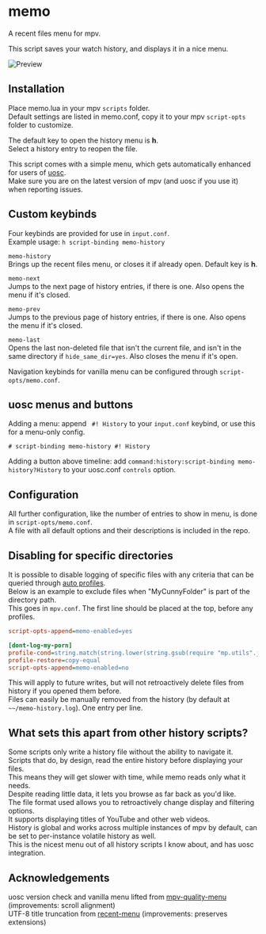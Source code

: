 # memo
A recent files menu for mpv.

This script saves your watch history, and displays it in a nice menu.

![Preview](https://user-images.githubusercontent.com/42466980/236659593-59d6b517-c560-4a2f-b30c-cb8daf7050e2.png)

## Installation
Place memo.lua in your mpv `scripts` folder.  
Default settings are listed in memo.conf, copy it to your mpv `script-opts` folder to customize.

The default key to open the history menu is **h**.  
Select a history entry to reopen the file.

This script comes with a simple menu, which gets automatically enhanced for users of [uosc](https://github.com/tomasklaen/uosc).  
Make sure you are on the latest version of mpv (and uosc if you use it) when reporting issues.

## Custom keybinds
Four keybinds are provided for use in `input.conf`.  
Example usage: `h script-binding memo-history`

`memo-history`  
Brings up the recent files menu, or closes it if already open. Default key is **h**.

`memo-next`  
Jumps to the next page of history entries, if there is one. Also opens the menu if it's closed.

`memo-prev`  
Jumps to the previous page of history entries, if there is one. Also opens the menu if it's closed.

`memo-last`  
Opens the last non-deleted file that isn't the current file, and isn't in the same directory if `hide_same_dir=yes`. Also closes the menu if it's open.

Navigation keybinds for vanilla menu can be configured through `script-opts/memo.conf`.

## uosc menus and buttons
Adding a menu: append ` #! History` to your `input.conf` keybind, or use this for a menu-only config.
```
# script-binding memo-history #! History
```

Adding a button above timeline: add `command:history:script-binding memo-history?History` to your uosc.conf `controls` option.

## Configuration
All further configuration, like the number of entries to show in menu, is done in `script-opts/memo.conf`.  
A file with all default options and their descriptions is included in the repo.

## Disabling for specific directories
It is possible to disable logging of specific files with any criteria that can be queried through [auto profiles](https://mpv.io/manual/master/#conditional-auto-profiles).  
Below is an example to exclude files when "MyCunnyFolder" is part of the directory path.  
This goes in `mpv.conf`. The first line should be placed at the top, before any profiles.
```ini
script-opts-append=memo-enabled=yes

[dont-log-my-porn]
profile-cond=string.match(string.lower(string.gsub(require "mp.utils".join_path(get("working-directory", ""), get("path", "")), string.gsub(get("filename", ""), "([^%w])", "%%%1").."$", "")), "mycunnyfolder")~=nil
profile-restore=copy-equal
script-opts-append=memo-enabled=no
```
This will apply to future writes, but will not retroactively delete files from history if you opened them before.  
Files can easily be manually removed from the history (by default at `~~/memo-history.log`). One entry per line.

## What sets this apart from other history scripts?
Some scripts only write a history file without the ability to navigate it.  
Scripts that do, by design, read the entire history before displaying your files.  
This means they will get slower with time, while memo reads only what it needs.  
Despite reading little data, it lets you browse as far back as you'd like.  
The file format used allows you to retroactively change display and filtering options.  
It supports displaying titles of YouTube and other web videos.  
History is global and works across multiple instances of mpv by default, can be set to per-instance volatile history as well.  
This is the nicest menu out of all history scripts I know about, and has uosc integration.

## Acknowledgements
uosc version check and vanilla menu lifted from [mpv-quality-menu](https://github.com/christoph-heinrich/mpv-quality-menu) (improvements: scroll alignment)  
UTF-8 title truncation from [recent-menu](https://github.com/natural-harmonia-gropius/recent-menu) (improvements: preserves extensions)

